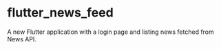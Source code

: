 # flutter_news_feed

A new Flutter application with a login page and listing news fetched from News API.
